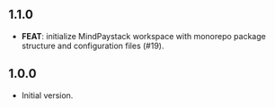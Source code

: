 ## 1.1.0

 - **FEAT**: initialize MindPaystack workspace with monorepo package structure and configuration files (#19).

## 1.0.0

- Initial version.

